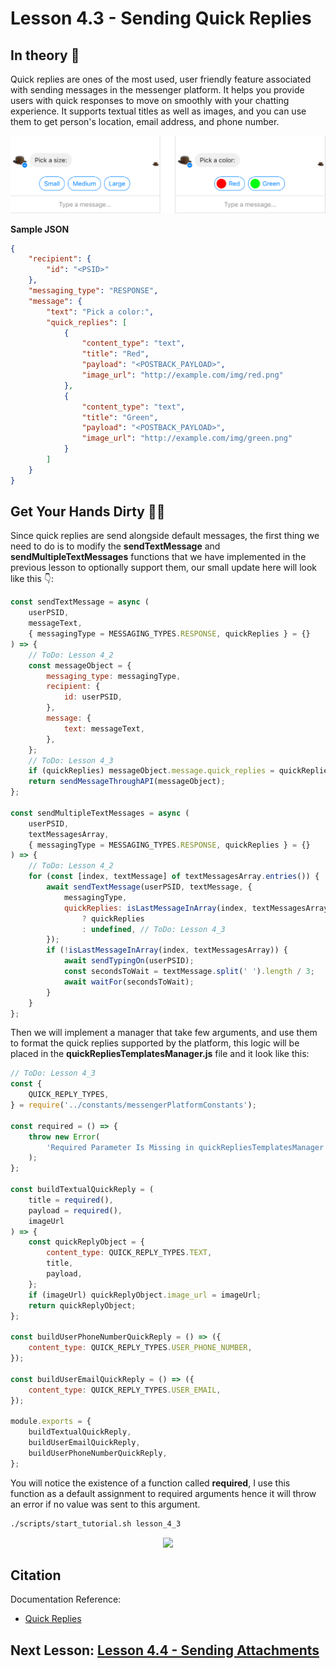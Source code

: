 # Lesson 4.3 - Sending Quick Replies

## In theory 📖

Quick replies are ones of the most used, user friendly feature associated with sending messages in the messenger platform. It helps you provide users with quick responses to move on smoothly with your chatting experience. It supports textual titles as well as images, and you can use them to get person's location, email address, and phone number.

![image](images/lesson_3_1_im1.png)

**Sample JSON**

```json
{
    "recipient": {
        "id": "<PSID>"
    },
    "messaging_type": "RESPONSE",
    "message": {
        "text": "Pick a color:",
        "quick_replies": [
            {
                "content_type": "text",
                "title": "Red",
                "payload": "<POSTBACK_PAYLOAD>",
                "image_url": "http://example.com/img/red.png"
            },
            {
                "content_type": "text",
                "title": "Green",
                "payload": "<POSTBACK_PAYLOAD>",
                "image_url": "http://example.com/img/green.png"
            }
        ]
    }
}
```

## Get Your Hands Dirty 👩‍💻

Since quick replies are send alongside default messages, the first thing we need to do is to modify the **sendTextMessage** and **sendMultipleTextMessages** functions that we have implemented in the previous lesson to optionally support them, our small update here will look like this 👇:

```javascript
const sendTextMessage = async (
    userPSID,
    messageText,
    { messagingType = MESSAGING_TYPES.RESPONSE, quickReplies } = {}
) => {
    // ToDo: Lesson 4_2
    const messageObject = {
        messaging_type: messagingType,
        recipient: {
            id: userPSID,
        },
        message: {
            text: messageText,
        },
    };
    // ToDo: Lesson 4_3
    if (quickReplies) messageObject.message.quick_replies = quickReplies;
    return sendMessageThroughAPI(messageObject);
};

const sendMultipleTextMessages = async (
    userPSID,
    textMessagesArray,
    { messagingType = MESSAGING_TYPES.RESPONSE, quickReplies } = {}
) => {
    // ToDo: Lesson 4_2
    for (const [index, textMessage] of textMessagesArray.entries()) {
        await sendTextMessage(userPSID, textMessage, {
            messagingType,
            quickReplies: isLastMessageInArray(index, textMessagesArray)
                ? quickReplies
                : undefined, // ToDo: Lesson 4_3
        });
        if (!isLastMessageInArray(index, textMessagesArray)) {
            await sendTypingOn(userPSID);
            const secondsToWait = textMessage.split(' ').length / 3;
            await waitFor(secondsToWait);
        }
    }
};
```

Then we will implement a manager that take few arguments, and use them to format the quick replies supported by the platform, this logic will be placed in the **quickRepliesTemplatesManager.js** file and it look like this:

```javascript
// ToDo: Lesson 4_3
const {
    QUICK_REPLY_TYPES,
} = require('../constants/messengerPlatformConstants');

const required = () => {
    throw new Error(
        'Required Parameter Is Missing in quickRepliesTemplatesManager'
    );
};

const buildTextualQuickReply = (
    title = required(),
    payload = required(),
    imageUrl
) => {
    const quickReplyObject = {
        content_type: QUICK_REPLY_TYPES.TEXT,
        title,
        payload,
    };
    if (imageUrl) quickReplyObject.image_url = imageUrl;
    return quickReplyObject;
};

const buildUserPhoneNumberQuickReply = () => ({
    content_type: QUICK_REPLY_TYPES.USER_PHONE_NUMBER,
});

const buildUserEmailQuickReply = () => ({
    content_type: QUICK_REPLY_TYPES.USER_EMAIL,
});

module.exports = {
    buildTextualQuickReply,
    buildUserEmailQuickReply,
    buildUserPhoneNumberQuickReply,
};
```

You will notice the existence of a function called **required**, I use this function as a default assignment to required arguments hence it will throw an error if no value was sent to this argument.

```sh
./scripts/start_tutorial.sh lesson_4_3
```

<p align="center">
  <img src="https://media.giphy.com/media/l42P7LGjW2aGRfvXy/giphy.gif" />
</p>

## Citation

Documentation Reference:

-   [Quick Replies](https://developers.facebook.com/docs/messenger-platform/send-messages/quick-replies)

## Next Lesson: [Lesson 4.4 - Sending Attachments](Lesson_4_4.md)
